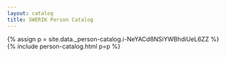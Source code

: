 ```yaml
---
layout: catalog
title: SWERIK Person Catalog
---
```

{% assign p = site.data._person-catalog.i-NeYACd8NSiYWBhdiUeL6ZZ %}
{% include person-catalog.html p=p %}

